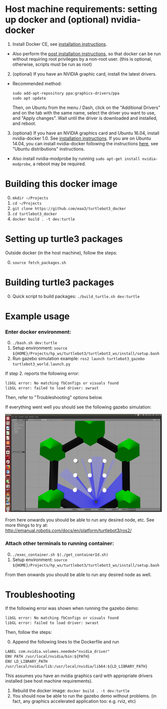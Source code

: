 # Host machine requirements: setting up docker and (optional) nvidia-docker

1. Install Docker CE, see [installation instructions](https://docs.docker.com/engine/installation/).

  * Also perform the [post installation instructions](https://docs.docker.com/engine/installation/linux/linux-postinstall/), so that docker can be run without requiring root privileges by a non-root user. (this is optional, otherwise, scripts must be run as root)
2. (optional) If you have an NVIDIA graphic card, install the latest drivers.
  * Recommended method:

	```
	sudo add-apt-repository ppa:graphics-drivers/ppa
	sudo apt update
	```

	Then, on Ubuntu from the menu / Dash, click on the "Additional Drivers" and on the tab with the same name, select the driver you want to use, and "Apply changes". Wait until the driver is downloaded and installed, and reboot.


3. (optional) If you have an NVIDIA graphics card and Ubuntu 16.04, install nvidia-docker 1.0. See [installation instructions](https://github.com/NVIDIA/nvidia-docker/wiki/Installation-(version-1.0)). If you are on Ubuntu 14.04, you can install nvidia-docker following the instructions [here](https://github.com/NVIDIA/nvidia-docker/tree/1.0), see "Ubuntu distributions" instructions.

  * Also install nvidia-modprobe by running `sudo apt-get install nvidia-modprobe`, a reboot may be required.

# Building this docker image

0. `mkdir ~/Projects`
1. `cd ~/Projects`
1. `git clone https://github.com/eaa3/turtlebot3_docker`
2. `cd turtlebot3_docker`
3. `docker build . -t dev:turtle`

# Setting up turtle3 packages

Outside docker (in the host machine), follow the steps:

0. `source fetch_packages.sh`

# Building turtle3 packages

0. Quick script to build packages: `./build_turtle.sh dev:turtle`

# Example usage


### Enter docker environment:

0. `./bash.sh dev:turtle`
1. Setup environment: `source ${HOME}/Projects/hp_ws/turtlebot3/turtlebot3_ws/install/setup.bash`
2. Run gazebo simulation example: `ros2 launch turtlebot3_gazebo turtlebot3_world.launch.py`

If step 2. reports the following error:

```
libGL error: No matching fbConfigs or visuals found
libGL error: failed to load driver: swrast
```

Then, refer to "Troubleshooting" options below.

If everything went well you should see the following gazebo simulation:

![alt text](https://raw.githubusercontent.com/eaa3/turtlebot3_docker/master/turtlebot3_ros2_gdemo.png "Gazebo Turtlebot3 Demo")

From here onwards you should be able to run any desired node, etc.
See more things to try at: http://emanual.robotis.com/docs/en/platform/turtlebot3/ros2/

### Attach other terminals to running container:


0. `./exec_container.sh $(./get_containerId.sh)`
1. Setup environment: `source ${HOME}/Projects/hp_ws/turtlebot3/turtlebot3_ws/install/setup.bash`

From then onwards you should be able to run any desired node as well.


# Troubleshooting

If the following error was shown when running the gazebo demo:

```
libGL error: No matching fbConfigs or visuals found
libGL error: failed to load driver: swrast
```

Then, follow the steps:

0. Append the following lines to the Dockerfile and run 

```
LABEL com.nvidia.volumes.needed="nvidia_driver"
ENV PATH /usr/local/nvidia/bin:${PATH}
ENV LD_LIBRARY_PATH /usr/local/nvidia/lib:/usr/local/nvidia/lib64:${LD_LIBRARY_PATH}
```

This assumes you have an nvidia graphics card with appropriate drivers installed (see host machine requirements).

1. Rebuild the docker image: `docker build . -t dev:turtle`
2. You should now be able to run the gazebo demo without problems. (in fact, any graphics accelerated application too: e.g. rviz, etc)